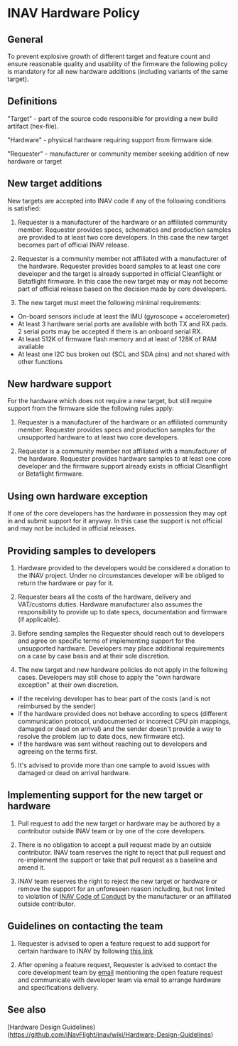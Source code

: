 # INAV Hardware Policy

## General

To prevent explosive growth of different target and feature count and ensure reasonable quality and usability of the firmware the following policy is mandatory for all new hardware additions (including variants of the same target).

## Definitions

"Target" - part of the source code responsible for providing a new build artifact (hex-file).

"Hardware" - physical hardware requiring support from firmware side.

"Requester" - manufacturer or community member seeking addition of new hardware or target

## New target additions

New targets are accepted into INAV code if any of the following conditions is satisfied:

1. Requester is a manufacturer of the hardware or an affiliated community member. Requester provides specs, schematics and production samples are provided to at least two core developers. In this case the new target becomes part of official INAV release.

2. Requester is a community member not affiliated with a manufacturer of the hardware. Requester provides board samples to at least one core developer and the target is already supported in official Cleanflight or Betaflight firmware. In this case the new target may or may not become part of official release based on the decision made by core developers.

3. The new target must meet the following minimal requirements:

  * On-board sensors include at least the IMU (gyroscope + accelerometer)
  * At least 3 hardware serial ports are available with both TX and RX pads. 2 serial ports may be accepted if there is an onboard serial RX.
  * At least 512K of firmware flash memory and at least of 128K of RAM available
  * At least one I2C bus broken out (SCL and SDA pins) and not shared with other functions 

## New hardware support

For the hardware which does not require a new target, but still require support from the firmware side the following rules apply:

1. Requester is a manufacturer of the hardware or an affiliated community member. Requester provides specs and production samples for the unsupported hardware to at least two core developers.

2. Requester is a community member not affiliated with a manufacturer of the hardware. Requester provides hardware samples to at least one core developer and the firmware support already exists in official Cleanflight or Betaflight firmware.

## Using own hardware exception

If one of the core developers has the hardware in possession they may opt in and submit support for it anyway. In this case the support is not official and may not be included in official releases.

## Providing samples to developers

1. Hardware provided to the developers would be considered a donation to the INAV project. Under no circumstances developer will be obliged to return the hardware or pay for it.

2. Requester bears all the costs of the hardware, delivery and VAT/customs duties. Hardware manufacturer also assumes the responsibility to provide up to date specs, documentation and firmware (if applicable).

3. Before sending samples the Requester should reach out to developers and agree on specific terms of implementing support for the unsupported hardware. Developers may place additional requirements on a case by case basis and at their sole discretion.

4. The new target and new hardware policies do not apply in the following cases. Developers may still chose to apply the "own hardware exception" at their own discretion.

  * if the receiving developer has to bear part of the costs (and is not reimbursed by the sender)
  * if the hardware provided does not behave according to specs (different communication protocol, undocumented or incorrect CPU pin mappings, damaged or dead on arrival) and the sender doesn't provide a way to resolve the problem (up to date docs, new firmware etc).
  * if the hardware was sent without reaching out to developers and agreeing on the terms first.

5. It's advised to provide more than one sample to avoid issues with damaged or dead on arrival hardware.

## Implementing support for the new target or hardware

1. Pull request to add the new target or hardware may be authored by a contributor outside INAV team or by one of the core developers. 

2. There is no obligation to accept a pull request made by an outside contributor. INAV team reserves the right to reject that pull request and re-implement the support or take that pull request as a baseline and amend it.

3. INAV team reserves the right to reject the new target or hardware or remove the support for an unforeseen reason including, but not limited to violation of [INAV Code of Conduct](CODE_OF_CONDUCT.md) by the manufacturer or an affiliated outside contributor.

## Guidelines on contacting the team

1. Requester is advised to open a feature request to add support for certain hardware to INAV by following [this link](https://github.com/iNavFlight/inav/issues/new/choose)

2. After opening a feature request, Requester is advised to contact the core development team by [email](mailto:coredev@inavflight.com) mentioning the open feature request and communicate with developer team via email to arrange hardware and specifications delivery.


## See also
[Hardware Design Guidelines)(https://github.com/iNavFlight/inav/wiki/Hardware-Design-Guidelines)

